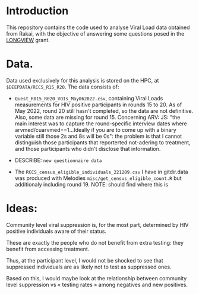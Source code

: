 # Introduction

This repository contains the code used to analyse Viral Load data obtained from Rakai, with the objective of answering some questions posed in the [LONGVIEW](TODO:LINK) grant.

# Data.

Data used exclusively for this analysis is stored on the HPC, at `$DEEPDATA/RCCS_R15_R20`. 
The data consists of: 

- `Quest_R015_R020_VOIs_May062022.csv`, containing Viral Loads measurements for HIV positive participants in rounds 15 to 20. As of May 2022, round 20 still hasn't completed, so the data are not definitive. Also, some data are missing for round 15.
Concerning ARV: JS: "the main interest was to capture the round-specific interview dates where arvmed/cuarvmed==1...Ideally if you are to come up with a binary variable still those 2s and 8s will be 0s": the problem is that I cannot distinguish those participants that reporterted not-adering to treatment, and those participants who didn't disclose that information.

- DESCRIBE: `new questionnaire data`

- The `RCCS_census_eligible_individuals_221209.csv` I have in gitdir.data was produced with Melodies `misc/get_census_eligible_count.R` but additionaly including round 19. NOTE: should find where this is

# Ideas:

Community level viral suppression is, for the most part, determined by HIV positive individuals aware of their status.

These are exactly the people who do not benefit from extra testing: they benefit from accessing treatment.

Thus, at the participant level, I would not be shocked to see that suppressed individuals are as likely not to test as suppressed ones.

Based on this, I would maybe look at the relationship between community level suppression vs « testing rates » among negatives and new positives.

